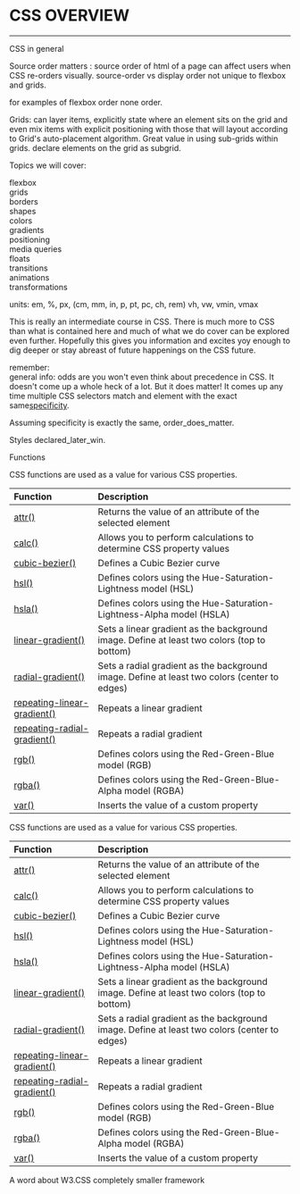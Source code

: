 # CSS OVERVIEW

---

CSS in general

Source order matters : source order of html of a page can affect users when CSS re-orders visually.  source-order vs display order not unique to flexbox and grids.

for examples of flexbox order none order.

Grids: can layer items, explicitly state where an element sits on the grid and even mix items with explicit positioning with those that will layout according to Grid's auto-placement algorithm.  Great value in using sub-grids within grids. declare elements on the grid as subgrid.

Topics we will cover:

flexbox  
grids  
borders  
shapes  
colors  
gradients  
positioning  
media queries  
floats  
transitions  
animations  
transformations

units: em, %, px, \(cm, mm, in, p, pt, pc, ch, rem\) vh, vw, vmin, vmax

This is really an intermediate course in CSS.  There is much more to CSS than what is contained here and much of what we do cover can be explored even further. Hopefully this gives you information and excites yoy enough to dig deeper or stay abreast of future happenings on the CSS future.

remember:  
general info: odds are you won't even think about precedence in CSS. It doesn't come up a whole heck of a lot. But it does matter! It comes up any time multiple CSS selectors match and element with the exact same[specificity](https://css-tricks.com/specifics-on-css-specificity/).

Assuming specificity is exactly the same, order\_does\_matter.

Styles declared\_later\_win.

Functions

CSS functions are used as a value for various CSS properties.

| Function | Description |
| :--- | :--- |
| [attr\(\)](https://www.w3schools.com/cssref/func_attr.asp) | Returns the value of an attribute of the selected element |
| [calc\(\)](https://www.w3schools.com/cssref/func_calc.asp) | Allows you to perform calculations to determine CSS property values |
| [cubic-bezier\(\)](https://www.w3schools.com/cssref/func_cubic-bezier.asp) | Defines a Cubic Bezier curve |
| [hsl\(\)](https://www.w3schools.com/cssref/func_hsl.asp) | Defines colors using the Hue-Saturation-Lightness model \(HSL\) |
| [hsla\(\)](https://www.w3schools.com/cssref/func_hsla.asp) | Defines colors using the Hue-Saturation-Lightness-Alpha model \(HSLA\) |
| [linear-gradient\(\)](https://www.w3schools.com/cssref/func_linear-gradient.asp) | Sets a linear gradient as the background image. Define at least two colors \(top to bottom\) |
| [radial-gradient\(\)](https://www.w3schools.com/cssref/func_radial-gradient.asp) | Sets a radial gradient as the background image. Define at least two colors \(center to edges\) |
| [repeating-linear-gradient\(\)](https://www.w3schools.com/cssref/func_repeating-linear-gradient.asp) | Repeats a linear gradient |
| [repeating-radial-gradient\(\)](https://www.w3schools.com/cssref/func_repeating-radial-gradient.asp) | Repeats a radial gradient |
| [rgb\(\)](https://www.w3schools.com/cssref/func_rgb.asp) | Defines colors using the Red-Green-Blue model \(RGB\) |
| [rgba\(\)](https://www.w3schools.com/cssref/func_rgba.asp) | Defines colors using the Red-Green-Blue-Alpha model \(RGBA\) |
| [var\(\)](https://www.w3schools.com/cssref/func_var.asp) | Inserts the value of a custom property |

CSS functions are used as a value for various CSS properties.

| Function | Description |
| :--- | :--- |
| [attr\(\)](https://www.w3schools.com/cssref/func_attr.asp) | Returns the value of an attribute of the selected element |
| [calc\(\)](https://www.w3schools.com/cssref/func_calc.asp) | Allows you to perform calculations to determine CSS property values |
| [cubic-bezier\(\)](https://www.w3schools.com/cssref/func_cubic-bezier.asp) | Defines a Cubic Bezier curve |
| [hsl\(\)](https://www.w3schools.com/cssref/func_hsl.asp) | Defines colors using the Hue-Saturation-Lightness model \(HSL\) |
| [hsla\(\)](https://www.w3schools.com/cssref/func_hsla.asp) | Defines colors using the Hue-Saturation-Lightness-Alpha model \(HSLA\) |
| [linear-gradient\(\)](https://www.w3schools.com/cssref/func_linear-gradient.asp) | Sets a linear gradient as the background image. Define at least two colors \(top to bottom\) |
| [radial-gradient\(\)](https://www.w3schools.com/cssref/func_radial-gradient.asp) | Sets a radial gradient as the background image. Define at least two colors \(center to edges\) |
| [repeating-linear-gradient\(\)](https://www.w3schools.com/cssref/func_repeating-linear-gradient.asp) | Repeats a linear gradient |
| [repeating-radial-gradient\(\)](https://www.w3schools.com/cssref/func_repeating-radial-gradient.asp) | Repeats a radial gradient |
| [rgb\(\)](https://www.w3schools.com/cssref/func_rgb.asp) | Defines colors using the Red-Green-Blue model \(RGB\) |
| [rgba\(\)](https://www.w3schools.com/cssref/func_rgba.asp) | Defines colors using the Red-Green-Blue-Alpha model \(RGBA\) |
| [var\(\)](https://www.w3schools.com/cssref/func_var.asp) | Inserts the value of a custom property |

A word about W3.CSS completely smaller framework


